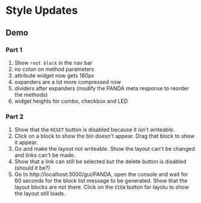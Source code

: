 # Style Updates

## Demo

### Part 1

1. Show `root block` in the nav bar
1. no colon on method parameters
1. attribute widget now gets 180px
1. expanders are a lot more compressed now
1. dividers after expanders (modify the PANDA meta response to reorder the methods)
1. widget heights for combo, checkbox and LED


### Part 2
1. Show that the `RESET` button is disabled because it isn't writeable.
1. Click on a block to show the bin doesn't appear. Drag that block to show it appear.
1. Go and make the layout not writeable. Show the layout can't be changed and links can't be made.
1. Show that a link can still be selected but the delete button is disabled (should it be?)
1. Go to http://localhost:3000/gui/PANDA, open the console and wait for 60 seconds for the block list message to be generated. Show that the layout blocks are not there. Click on the `VIEW` button for layotu to show the layout still loads.